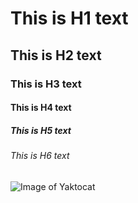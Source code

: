 # This is H1 text
## This is H2 text
### This is H3 text
#### This is H4 text
##### This is H5 text
###### This is H6 text


![Image of Yaktocat](https://octodex.github.com/images/yaktocat.png)
